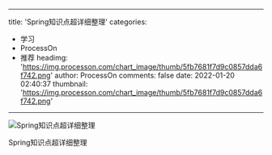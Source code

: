 
---
title: 'Spring知识点超详细整理'
categories: 
 - 学习
 - ProcessOn
 - 推荐
headimg: 'https://img.processon.com/chart_image/thumb/5fb7681f7d9c0857dda6f742.png'
author: ProcessOn
comments: false
date: 2022-01-20 02:40:37
thumbnail: 'https://img.processon.com/chart_image/thumb/5fb7681f7d9c0857dda6f742.png'
---

<div>   
<img class="thumb" alt="Spring知识点超详细整理" src="https://img.processon.com/chart_image/thumb/5fb7681f7d9c0857dda6f742.png" referrerpolicy="no-referrer">
<p>Spring知识点超详细整理</p>  
</div>
            